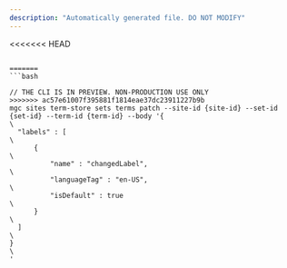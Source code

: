 ```yaml
---
description: "Automatically generated file. DO NOT MODIFY"
---
```


<<<<<<< HEAD
```cli

=======
```bash

// THE CLI IS IN PREVIEW. NON-PRODUCTION USE ONLY
>>>>>>> ac57e61007f395881f1814eae37dc23911227b9b
mgc sites term-store sets terms patch --site-id {site-id} --set-id {set-id} --term-id {term-id} --body '{\
  "labels" : [\
      {\
          "name" : "changedLabel",\
          "languageTag" : "en-US",\
          "isDefault" : true\
      }\
  ]\
}\
'

```